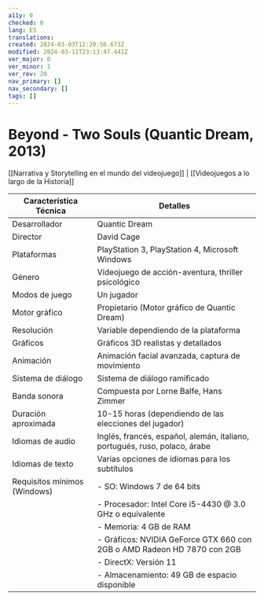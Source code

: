 ```yaml
---
a11y: 0
checked: 0
lang: ES
translations: 
created: 2024-03-03T12:20:56.673Z
modified: 2024-03-11T23:13:47.441Z
ver_major: 0
ver_minor: 1
ver_rev: 20
nav_primary: []
nav_secondary: []
tags: []
---
```

# Beyond - Two Souls (Quantic Dream, 2013)

[[Narrativa y Storytelling en el mundo del videojuego]] | [[Videojuegos a lo largo de la Historia]]

| Característica Técnica      | Detalles                                   |
|------------------------------|--------------------------------------------|
| Desarrollador                | Quantic Dream                              |
| Director                     | David Cage                                 |
| Plataformas                  | PlayStation 3, PlayStation 4, Microsoft Windows |
| Género                       | Videojuego de acción-aventura, thriller psicológico |
| Modos de juego               | Un jugador                                 |
| Motor gráfico                | Propietario (Motor gráfico de Quantic Dream) |
| Resolución                   | Variable dependiendo de la plataforma      |
| Gráficos                     | Gráficos 3D realistas y detallados         |
| Animación                    | Animación facial avanzada, captura de movimiento |
| Sistema de diálogo           | Sistema de diálogo ramificado              |
| Banda sonora                 | Compuesta por Lorne Balfe, Hans Zimmer     |
| Duración aproximada          | 10-15 horas (dependiendo de las elecciones del jugador) |
| Idiomas de audio             | Inglés, francés, español, alemán, italiano, portugués, ruso, polaco, árabe |
| Idiomas de texto             | Varias opciones de idiomas para los subtítulos |
| Requisitos mínimos (Windows) | - SO: Windows 7 de 64 bits                  |
|                              | - Procesador: Intel Core i5-4430 @ 3.0 GHz o equivalente |
|                              | - Memoria: 4 GB de RAM                      |
|                              | - Gráficos: NVIDIA GeForce GTX 660 con 2GB o AMD Radeon HD 7870 con 2GB |
|                              | - DirectX: Versión 11                        |
|                              | - Almacenamiento: 49 GB de espacio disponible |
